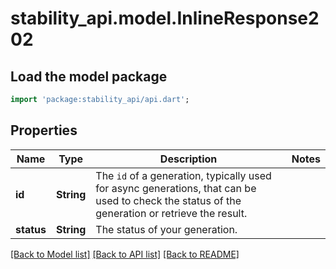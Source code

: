 # stability_api.model.InlineResponse202

## Load the model package
```dart
import 'package:stability_api/api.dart';
```

## Properties
Name | Type | Description | Notes
------------ | ------------- | ------------- | -------------
**id** | **String** | The `id` of a generation, typically used for async generations, that can be used to check the status of the generation or retrieve the result. | 
**status** | **String** | The status of your generation. | 

[[Back to Model list]](../README.md#documentation-for-models) [[Back to API list]](../README.md#documentation-for-api-endpoints) [[Back to README]](../README.md)


